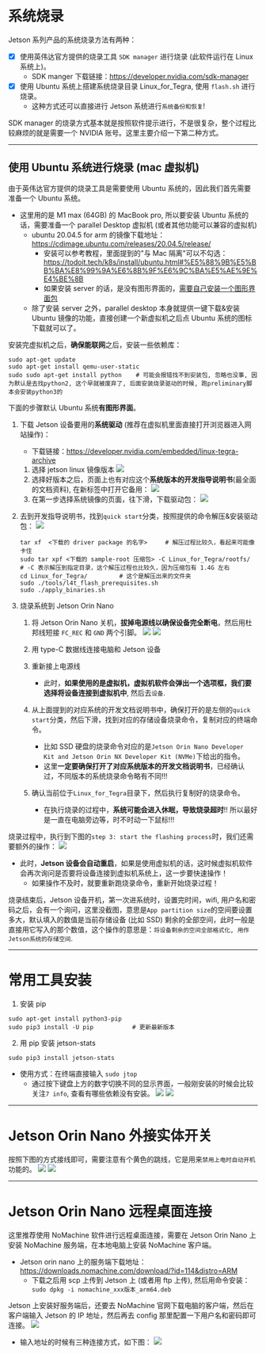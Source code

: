 # 系统烧录
Jetson 系列产品的系统烧录方法有两种：
- [x] 使用英伟达官方提供的烧录工具 `SDK manager` 进行烧录 (此软件运行在 Linux 系统上)。
  - SDK manger 下载链接：https://developer.nvidia.com/sdk-manager
- [x] 使用 Ubuntu 系统上搭建系统烧录目录 Linux_for_Tegra, 使用 `flash.sh` 进行烧录。
  - 这种方式还可以直接进行 Jetson 系统进行`系统备份和恢复`!


SDK manager 的烧录方式基本就是按照软件提示进行，不是很复杂，整个过程比较麻烦的就是需要一个 NVIDIA 账号。这里主要介绍一下第二种方式。

---

## 使用 Ubuntu 系统进行烧录 (mac 虚拟机)
由于英伟达官方提供的烧录工具是需要使用 Ubuntu 系统的，因此我们首先需要准备一个 Ubuntu 系统。
- 这里用的是 M1 max (64GB) 的 MacBook pro, 所以要安装 Ubuntu 系统的话，需要准备一个 parallel Desktop 虚拟机 (或者其他功能可以兼容的虚拟机)
  - ubuntu 20.04.5 for arm 的镜像下载地址：https://cdimage.ubuntu.com/releases/20.04.5/release/
    - 安装可以参考教程，里面提到的"与 Mac 隔离"可以不勾选：https://todoit.tech/k8s/install/ubuntu.html#%E5%88%9B%E5%BB%BA%E8%99%9A%E6%8B%9F%E6%9C%BA%E5%AE%9E%E4%BE%8B
    - 如果安装 server 的话，是没有图形界面的，[需要自己安装一个图形界面包](https://blog.csdn.net/badboy_1990/article/details/121412618)
  - 除了安装 server 之外，parallel desktop 本身就提供一键下载&安装 Ubuntu 镜像的功能，直接创建一个新虚拟机之后点 Ubuntu 系统的图标下载就可以了。


安装完虚拟机之后，**确保能联网**之后，安装一些依赖库：
```shell
sudo apt-get update
sudo apt-get install qemu-user-static
sudo sudo apt-get install python    # 可能会报错找不到安装包, 忽略也没事, 因为默认是去找python2, 这个早就被废弃了, 后面安装烧录驱动的时候, 跑preliminary脚本会安装python3的
```

下面的步骤默认 Ubuntu 系统**有图形界面**。

1. 下载 Jetson 设备要用的**系统驱动** (推荐在虚拟机里面直接打开浏览器进入网站操作)：
   - 下载链接：https://developer.nvidia.com/embedded/linux-tegra-archive
    1. 选择 jetson linux 镜像版本
    ![](intro_images/选择jetson_linux镜像版本.png)
    2. 选择好版本之后，页面上也有对应这个**系统版本的开发指导说明书**(最全面的文档资料), 在新标签中打开它备用：
       ![](intro_images/jetson指定系统版本的开发指导说明书.png)
    3. 在第一步选择系统镜像的页面，往下滑，下载驱动包：
    ![](intro_images/下载Jetson的驱动包.png)

2. 去到开发指导说明书，找到`quick start`分类，按照提供的命令解压&安装驱动包：
    ![](intro_images/开发指导说明书的解压命令.png)
    ```shell
    tar xf  <下载的 driver package 的名字>     # 解压过程比较久，看起来可能像卡住
    sudo tar xpf <下载的 sample-root 压缩包> -C Linux_for_Tegra/rootfs/     # -C 表示解压到指定目录，这个解压过程也比较久，因为压缩包有 1.4G 左右
    cd Linux_for_Tegra/         # 这个是解压出来的文件夹
    sudo ./tools/l4t_flash_prerequisites.sh
    sudo ./apply_binaries.sh
    ```


4. 烧录系统到 Jetson Orin Nano
    1. 将 Jetson Orin Nano 关机，**拔掉电源线以确保设备完全断电**，然后用杜邦线短接 `FC_REC` 和 `GND` 两个引脚。
    ![](intro_images/短接FC_REC和GND两个引脚_1.png)
    ![](intro_images/短接FC_REC和GND两个引脚_2.png)

    2. 用 type-C 数据线连接电脑和 Jetson 设备
    3. 重新接上电源线
       - 此时，**如果使用的是虚拟机，虚拟机软件会弹出一个选项框，我们要选择将设备连接到虚拟机中**, 然后去`设备`.
    4. 从上面提到的对应系统的开发文档说明书中，确保打开的是左侧的`quick start`分类，然后下滑，找到对应的存储设备烧录命令，复制对应的终端命令。
        - 比如 SSD 硬盘的烧录命令对应的是`Jetson Orin Nano Developer Kit and Jetson Orin NX Developer Kit (NVMe)`下给出的指令。
        - 这里**一定要确保打开了对应系统版本的开发文档说明书**，已经确认过，不同版本的系统烧录命令略有不同!!!
    5. 确认当前位于`Linux_for_Tegra`目录下，然后执行复制好的烧录命令。
       - 在执行烧录的过程中，**系统可能会进入休眠，导致烧录超时**!! 所以最好是一直在电脑旁边等，时不时动一下鼠标!!!


烧录过程中，执行到下图的`step 3: start the flashing process`时，我们还需要额外的操作：
![](intro_images/jetson_orin_nano烧录过程中的step3.png)
- 此时，**Jetson 设备会自动重启**，如果是使用虚拟机的话，这时候虚拟机软件会再次询问是否要将设备连接到虚拟机系统上，这一步要快速操作！
  - 如果操作不及时，就要重新跑烧录命令，重新开始烧录过程！


烧录结束后，Jetson 设备开机，第一次进系统时，设置完时间，wifi, 用户名和密码之后，会有一个询问，这里没截图，意思是`App partition size`的空间要设置多大，默认填入的数值是当前存储设备 (比如 SSD) 剩余的全部空间，此时一般是直接用它写入的那个数值，这个操作的意思是：`将设备剩余的空间全部格式化, 用作Jetson系统的存储空间`.

---

# 常用工具安装

1. 安装 pip
```shell
sudo apt-get install python3-pip
sudo pip3 install -U pip           # 更新最新版本
```

2. 用 pip 安装 jetson-stats
```shell
sudo pip3 install jetson-stats
```
- 使用方式：在终端直接输入 `sudo jtop`
  - 通过按下键盘上方的数字切换不同的显示界面，一般刚安装的时候会比较关注`7 info`, 查看有哪些依赖没有安装。
    ![](intro_images/jtop界面.png)
    ![](intro_images/jtop界面_7_info.png)

--- 

# Jetson Orin Nano 外接实体开关
按照下图的方式接线即可，需要注意有个黄色的跳线，它是用来`禁用上电时自动开机`功能的。
![](intro_images/Jetson_Orin_nano外接实体开关接线图_1.png)
![](intro_images/Jetson_Orin_nano外接实体开关接线图_2.png)


---

# Jetson Orin Nano 远程桌面连接
这里推荐使用 NoMachine 软件进行远程桌面连接，需要在 Jetson Orin Nano 上安装 NoMachine 服务端，在本地电脑上安装 NoMachine 客户端。
- Jetson orin nano 上的服务端下载地址：https://downloads.nomachine.com/download/?id=114&distro=ARM
  - 下载之后用 scp 上传到 Jetson 上 (或者用 ftp 上传), 然后用命令安装：`sudo dpkg -i nomachine_xxx版本_arm64.deb`

Jetson 上安装好服务端后，还要去 NoMachine 官网下载电脑的客户端，然后在客户端输入 Jetson 的 IP 地址，然后再去 config 那里配置一下用户名和密码即可连接。
![](intro_images/NoMachine客户端连接jetson设备.png)
- 输入地址的时候有三种连接方式，如下图：
  ![](intro_images/NoMachine输入地址的方式.png)

